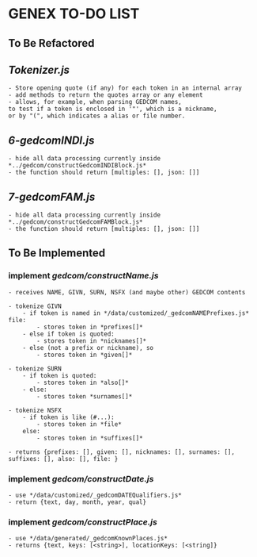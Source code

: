# GENEX TO-DO LIST


## To Be Refactored

## *Tokenizer.js*
    - Store opening quote (if any) for each token in an internal array
    - add methods to return the quotes array or any element
    - allows, for example, when parsing GEDCOM names,
    to test if a token is enclosed in '"', which is a nickname,
    or by "(", which indicates a alias or file number.

## *6-gedcomINDI.js*
    - hide all data processing currently inside *../gedcom/constructGedcomINDIBlock.js*
    - the function should return [multiples: [], json: []]

## *7-gedcomFAM.js*
    - hide all data processing currently inside *../gedcom/constructGedcomFAMBlock.js*
    - the function should return [multiples: [], json: []]

## To Be Implemented

### implement *gedcom/constructName.js*
    - receives NAME, GIVN, SURN, NSFX (and maybe other) GEDCOM contents
    
    - tokenize GIVN
        - if token is named in */data/customized/_gedcomNAMEPrefixes.js* file:
            - stores token in *prefixes[]*
        - else if token is quoted:
            - stores token in *nicknames[]*
        - else (not a prefix or nickname), so
            - stores token in *given[]*

    - tokenize SURN
        - if token is quoted:
            - stores token in *also[]*
        - else:
            - stores token *surnames[]*

    - tokenize NSFX
        - if token is like (#...):
            - stores token in *file*
        else:
            - stores token in *suffixes[]*

    - returns {prefixes: [], given: [], nicknames: [], surnames: [], suffixes: [], also: [], file: }

### implement *gedcom/constructDate.js*
    - use */data/customized/_gedcomDATEQualifiers.js*
    - return {text, day, month, year, qual}

### implement *gedcom/constructPlace.js*
    - use */data/generated/_gedcomKnownPlaces.js*
    - returns {text, keys: [<string>], locationKeys: [<string]}
